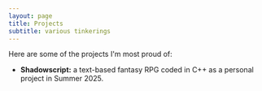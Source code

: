 ```yaml
---
layout: page
title: Projects
subtitle: various tinkerings
---
```


Here are some of the projects I'm most proud of: 

- **Shadowscript:** a text-based fantasy RPG coded in C++ as a personal project in Summer 2025. 
